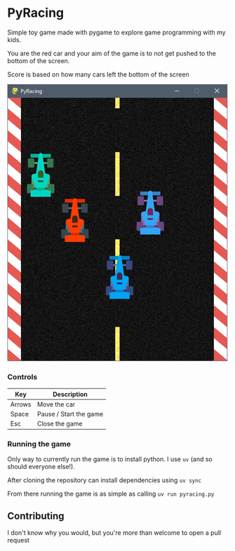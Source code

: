 # PyRacing

Simple toy game made with pygame to explore game programming with my kids.

You are the red car and your aim of the game is to not get pushed to the bottom of the screen.

Score is based on how many cars left the bottom of the screen

![](assets/screencap.png)

### Controls

| Key    | Description            |
|--------|------------------------|
| Arrows | Move the car           |
| Space  | Pause / Start the game |
| Esc    | Close the game         |

### Running the game

Only way to currently run the game is to install python. I use `uv` (and so should everyone else!).

After cloning the repository can install dependencies using `uv sync`

From there running the game is as simple as calling `uv run pyracing.py`

## Contributing

I don't know why you would, but you're more than welcome to open a pull request